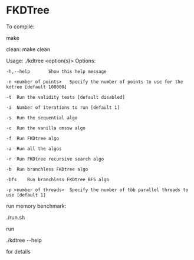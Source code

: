 # FKDTree

To compile:

make

clean:
make clean

Usage: ./kdtree <option(s)> Options:

	-h,--help		Show this help message
	
	-n <number of points>	Specify the number of points to use for the kdtree [default 100000]
	
	-t 	Run the validity tests [default disabled]
	
	-i 	Number of iterations to run [default 1]
	
	-s 	Run the sequential algo
	
	-c 	Run the vanilla cmssw algo
	
	-f 	Run FKDtree algo
	
	-a 	Run all the algos
	
	-r 	Run FKDtree recursive search algo
	
	-b 	Run branchless FKDtree algo
	
	-bfs 	Run branchless FKDtree BFS algo
	
	-p <number of threads>	Specify the number of tbb parallel threads to use [default 1]


run memory benchmark:

./run.sh

run 

./kdtree --help

for details
